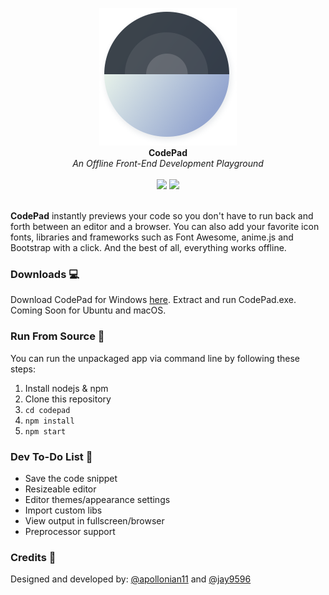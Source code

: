 <p align="center">
  <img src="assets/Codepad Blue.png" />
  <br>
  <b>CodePad</b><br>
  <i>An Offline Front-End Development Playground</i><br><br>
  <img src="https://img.shields.io/badge/code_style-standard-brightgreen.svg" />
  <img src="https://img.shields.io/badge/license-MIT-blue.svg" /><br><br>
</p>

__CodePad__ instantly previews your code so you don't have to run back and forth between an editor and a browser. You can also add your favorite icon fonts, libraries and frameworks such as Font Awesome, anime.js and Bootstrap with a click. And the best of all, everything works offline.

### Downloads 💻

Download CodePad for Windows [here](https://github.com/Jay9596/CodePad/releases/download/v1.0-beta/CodePad.rar). Extract and run CodePad.exe. Coming Soon for Ubuntu and macOS.


### Run From Source 🎩

You can run the unpackaged app via command line by following these steps:
 1. Install nodejs & npm
 2. Clone this repository
 3. `cd codepad`
 4. `npm install`
 5. `npm start`

### Dev To-Do List 🌈

- Save the code snippet
- Resizeable editor
- Editor themes/appearance settings
- Import custom libs
- View output in fullscreen/browser
- Preprocessor support

### Credits 👨

Designed and developed by: [@apollonian11](https://www.github.com/apollonian11) and [@jay9596](https://www.github.com/jay9596)